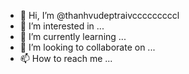 - 👋 Hi, I’m @thanhvudeptraivcccccccccl
- 👀 I’m interested in ...
- 🌱 I’m currently learning ...
- 💞️ I’m looking to collaborate on ...
- 📫 How to reach me ...

<!---
thanhvudeptraivcccccccccl/thanhvudeptraivcccccccccl is a ✨ special ✨ repository because its `README.md` (this file) appears on your GitHub profile.
You can click the Preview link to take a look at your changes.
--->
